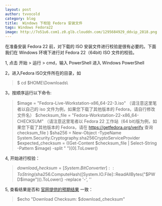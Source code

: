 ```yaml
---
layout: post
author: tvvocold
category: blog
title:  Windows 下校验 Fedora 安装文件
tags: Windows Fedora22       
image: http://7o51u6.com1.z0.glb.clouddn.com/1295684929_ddvip_2818.png
---
```


在准备安装 Fedora 22 前，对下载的 ISO 安装文件进行校验是很有必要的。下面我们在 Windows 环境下进行对 Fedora 22（64bit) ISO 文件的校验。

1, 点击 开始 > 运行 > cmd，输入 PowerShell 进入 Windows PowerShell

2，进入Fedora ISO文件所在的目录，如

> $ cd $HOME\Downloads\

3，按顺序运行以下命令:

> $image = "Fedora-Live-Workstation-x86_64-22-3.iso"
（请注意这里笔者以自己的 iso 文件为例，如果您下载了其他版本的 Fedora，请自行修改文件名）
> $checksum_file = "Fedora-Workstation-22-x86_64-CHECKSUM"
（请注意这里笔者以 Fedora 22 工作站（64 bit)版为例，如果您下载了其他版本的 Fedora，请在 https://getfedora.org/verify 查询 checksum_file )
> $sha256 = New-Object -TypeName System.Security.Cryptography.sha256CryptoServiceProvider
> $expected_checksum = ((Get-Content $checksum_file | Select-String -Pattern $image) -split " ")[0].ToLower()

4, 开始进行校验：

> $download_checksum = [System.BitConverter]::ToString($sha256.ComputeHash([System.IO.File]::ReadAllBytes("$PWD\$image"))).ToLower() -replace '-', ''

5, 查看结果是否和 [官网提供的预期结果](https://getfedora.org/static/checksums/Fedora-Workstation-22-x86_64-CHECKSUM) 一致：

> $echo "Download Checksum: $download_checksum" 


